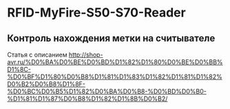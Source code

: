 # RFID-MyFire-S50-S70-Reader

## Контроль нахождения метки на считывателе

Статья с описанием
http://shop-avr.ru/%D0%BA%D0%BE%D0%BD%D1%82%D1%80%D0%BE%D0%BB%D1%8C-%D0%BF%D1%80%D0%B8%D1%81%D1%83%D1%82%D1%81%D1%82%D0%B2%D0%B8%D1%8F-%D0%BC%D0%B5%D1%82%D0%BA%D0%B8-%D0%BD%D0%B0-%D1%81%D1%87%D0%B8%D1%82%D1%8B%D0%B2/

